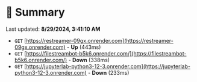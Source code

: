 # 📖 Summary
Last updated: **8/29/2024, 3:41:10 AM**

- `GET` [https://restreamer-09gx.onrender.com](https://restreamer-09gx.onrender.com) - **Up** (443ms)
- `GET` [https://filestreambot-b5k6.onrender.com/](https://filestreambot-b5k6.onrender.com/) - **Down** (338ms)
- `GET` [https://jupyterlab-python3-12-3.onrender.com](https://jupyterlab-python3-12-3.onrender.com) - **Down** (233ms)
